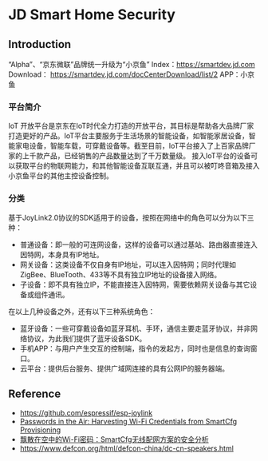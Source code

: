 # JD Smart Home Security
## Introduction
“Alpha”、“京东微联”品牌统一升级为“小京鱼”
Index：https://smartdev.jd.com
Download： https://smartdev.jd.com/docCenterDownload/list/2
APP：小京鱼
### 平台简介
IoT 开放平台是京东在IoT时代全力打造的开放平台，其目标是帮助各大品牌厂家打造更好的产品。IoT平台主要服务于生活场景的智能设备，如智能家居设备，智能家电设备，智能车载，可穿戴设备等。截至目前，IoT平台接入了上百家品牌厂家的上千款产品，已经销售的产品数量达到了千万数量级。
接入IoT平台的设备可以获取平台的物联网能力，和其他智能设备互联互通，并且可以被叮咚音箱及接入小京鱼平台的其他主控设备控制。
### 分类
基于JoyLink2.0协议的SDK适用于的设备，按照在网络中的角色可以分为以下三种：
- 普通设备：即一般的可连网设备，这样的设备可以通过基站、路由器直接连入因特网，本身具有IP地址。
- 网关设备：这类设备不仅自身有IP地址，可以连入因特网；同时代理如ZigBee、BlueTooth、433等不具有独立IP地址的设备接入网络。
- 子设备：即不具有独立IP，不能直接连入因特网，需要依赖网关设备与其它设备或组件通讯。

在以上几种设备之外，还有以下三种系统角色：
- 蓝牙设备：一些可穿戴设备如蓝牙耳机、手环，通信主要走蓝牙协议，并非网络协议，为此我们提供了蓝牙设备SDK。
- 手机APP：与用户产生交互的控制端，指令的发起方，同时也是信息的查询窗口。
- 云平台：提供后台服务、提供广域网连接的具有公网IP的服务器端。
## Reference
- https://github.com/espressif/esp-joylink
- [Passwords in the Air: Harvesting Wi-Fi Credentials from SmartCfg Provisioning](https://loccs.sjtu.edu.cn/~romangol/publications/wisec18.pdf)
- [飘散在空中的Wi-Fi密码：SmartCfg无线配网方案的安全分析](https://zhuanlan.zhihu.com/p/35664962)
- https://www.defcon.org/html/defcon-china/dc-cn-speakers.html